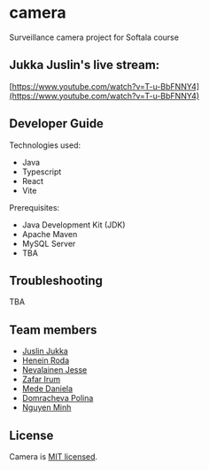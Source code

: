 # camera

Surveillance camera project for Softala course

## Jukka Juslin's live stream:

[https://www.youtube.com/watch?v=T-u-BbFNNY4](https://www.youtube.com/watch?v=T-u-BbFNNY4)

## Developer Guide

Technologies used:

- Java
- Typescript
- React
- Vite

Prerequisites:

- Java Development Kit (JDK)
- Apache Maven
- MySQL Server
- TBA

## Troubleshooting

TBA

## Team members

- [Juslin Jukka](https://github.com/jusju)
- [Henein Roda](https://github.com/hxrda)
- [Nevalainen Jesse](https://github.com/Suppiluliumas)
- [Zafar Irum](https://github.com/zafarirum87)
- [Mede Daniela](https://github.com/mededaniela)
- [Domracheva Polina](https://github.com/PolinaD31)
- [Nguyen Minh](https://github.com/NguyenMinh03)

## License

Camera is [MIT licensed](./LICENSE).
